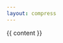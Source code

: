 ```yaml
---
layout: compress
---
```


<!DOCTYPE html>
<html>
  <head>
    <meta charset="utf-8" />
    <meta
      name="viewport"
      content="width=device-width, initial-scale=1, shrink-to-fit=no"
    />
    <meta http-equiv="x-ua-compatible" content="ie=edge" />
    <link rel="shortcut icon" href="/favicon.ico" type="image/x-icon" />
    <link rel="icon" href="/favicon.ico" type="image/x-icon" />
    <meta property="og:title" content="{% if page.title %}{{ page.title }}&nbsp;|&nbsp;{% endif %}Pramod Kotipalli" />
    <meta property="og:image" content="{% if page.image.src %}{{ page.image.src }}{% else %}{{ page.image.src }}{% endif %}" />
    <title>
      {% if page.title %}{{ page.title }}&nbsp;|&nbsp;{% endif %}Pramod Kotipalli
    </title>
  </head>

  <body data-spy="scroll">
      {{ content }}
  </body>
</html>
